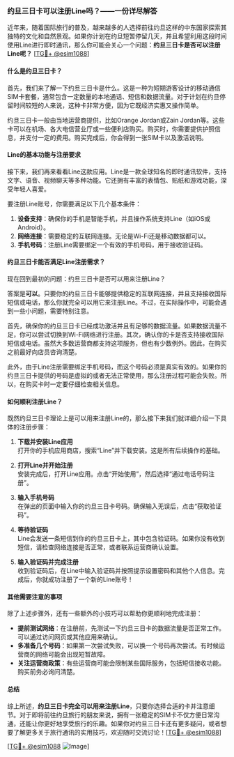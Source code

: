 ### 约旦三日卡可以注册Line吗？——一份详尽解答

近年来，随着国际旅行的普及，越来越多的人选择前往约旦这样的中东国家探索其独特的文化和自然景观。如果你计划在约旦短暂停留几天，并且希望利用这段时间使用Line进行即时通讯，那么你可能会关心一个问题：**约旦三日卡是否可以注册Line呢？** [[TG💪+ @esim1088](https://t.me/s/esim1088)]

#### **什么是约旦三日卡？**

首先，我们来了解一下约旦三日卡是什么。这是一种为短期游客设计的移动通信SIM卡套餐，通常包含一定数量的本地通话、短信和数据流量。对于计划在约旦停留时间较短的人来说，这种卡非常方便，因为它既经济实惠又操作简单。

约旦三日卡一般由当地运营商提供，比如Orange Jordan或Zain Jordan等。这些卡可以在机场、各大电信营业厅或一些便利店购买。购买时，你需要提供护照信息，并支付一定的费用。购买完成后，你会得到一张SIM卡以及激活说明。

#### **Line的基本功能与注册要求**

接下来，我们再来看看Line这款应用。Line是一款全球知名的即时通讯软件，支持文字、语音、视频聊天等多种功能。它还拥有丰富的表情包、贴纸和游戏功能，深受年轻人喜爱。

要注册Line账号，你需要满足以下几个基本条件：
1. **设备支持**：确保你的手机是智能手机，并且操作系统支持Line（如iOS或Android）。
2. **网络连接**：需要稳定的互联网连接。无论是Wi-Fi还是移动数据都可以。
3. **手机号码**：注册Line需要绑定一个有效的手机号码，用于接收验证码。

#### **约旦三日卡能否满足Line注册需求？**

现在回到最初的问题：约旦三日卡是否可以用来注册Line？

答案是**可以**。只要你的约旦三日卡能够提供稳定的互联网连接，并且支持接收国际短信或电话，那么你就完全可以用它来注册Line。不过，在实际操作中，可能会遇到一些小问题，需要特别注意。

首先，确保你的约旦三日卡已经成功激活并且有足够的数据流量。如果数据流量不足，你可以尝试切换到Wi-Fi网络进行注册。其次，确认你的卡是否支持接收国际短信或电话。虽然大多数运营商都支持这项服务，但也有少数例外。因此，在购买之前最好向店员咨询清楚。

此外，由于Line注册需要绑定手机号码，而这个号码必须是真实有效的。如果你的约旦三日卡提供的号码是虚拟的或者无法正常使用，那么注册过程可能会失败。所以，在购买卡时一定要仔细检查相关信息。

#### **如何顺利注册Line？**

既然约旦三日卡理论上是可以用来注册Line的，那么接下来我们就详细介绍一下具体的注册步骤：

1. **下载并安装Line应用**  
   打开你的手机应用商店，搜索“Line”并下载安装。这是所有后续操作的基础。

2. **打开Line并开始注册**  
   安装完成后，打开Line应用。点击“开始使用”，然后选择“通过电话号码注册”。

3. **输入手机号码**  
   在弹出的页面中输入你的约旦三日卡号码。确保输入无误后，点击“获取验证码”。

4. **等待验证码**  
   Line会发送一条短信到你的约旦三日卡上，其中包含验证码。如果你没有收到短信，请检查网络连接是否正常，或者联系运营商确认设置。

5. **输入验证码并完成注册**  
   收到验证码后，在Line中输入验证码并按照提示设置密码和其他个人信息。完成后，你就成功注册了一个新的Line账号！

#### **其他需要注意的事项**

除了上述步骤外，还有一些额外的小技巧可以帮助你更顺利地完成注册：

- **提前测试网络**：在注册前，先测试一下约旦三日卡的数据流量是否正常工作。可以通过访问网页或其他应用来确认。
- **多准备几个号码**：如果第一次尝试失败，可以换一个号码再次尝试。有时候运营商的网络可能会出现短暂故障。
- **关注运营商政策**：有些运营商可能会限制某些国际服务，包括短信接收功能。购买前务必询问清楚。

#### **总结**

综上所述，**约旦三日卡完全可以用来注册Line**，只要你选择合适的卡并注意细节。对于即将前往约旦旅行的朋友来说，拥有一张稳定的SIM卡不仅方便日常沟通，还能让你更好地享受旅行的乐趣。如果你对约旦三日卡还有更多疑问，或者想要了解更多关于旅行通讯的实用技巧，欢迎随时交流讨论！[[TG💪+ @esim1088](https://t.me/s/esim1088)]

[[TG💪+ @esim1088](https://t.me/s/esim1088) ![Image](https://i.postimg.cc/4NQfJmqS/Snipaste-2025-05-13-00-14-12.png)]